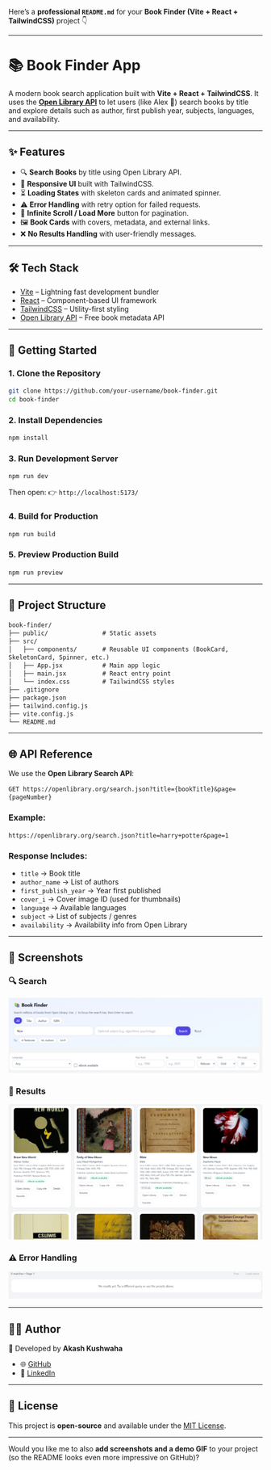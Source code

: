 Here’s a **professional `README.md`** for your **Book Finder (Vite + React + TailwindCSS)** project 👇

---

# 📚 Book Finder App

A modern book search application built with **Vite + React + TailwindCSS**.
It uses the **[Open Library API](https://openlibrary.org/developers/api)** to let users (like Alex 📖) search books by title and explore details such as author, first publish year, subjects, languages, and availability.

---

## ✨ Features

- 🔍 **Search Books** by title using Open Library API.
- 🎨 **Responsive UI** built with TailwindCSS.
- ⏳ **Loading States** with skeleton cards and animated spinner.
- ⚠️ **Error Handling** with retry option for failed requests.
- 📑 **Infinite Scroll / Load More** button for pagination.
- 🖼️ **Book Cards** with covers, metadata, and external links.
- ❌ **No Results Handling** with user-friendly messages.

---

## 🛠️ Tech Stack

- [Vite](https://vitejs.dev/) – Lightning fast development bundler
- [React](https://react.dev/) – Component-based UI framework
- [TailwindCSS](https://tailwindcss.com/) – Utility-first styling
- [Open Library API](https://openlibrary.org/developers/api) – Free book metadata API

---

## 🚀 Getting Started

### 1. Clone the Repository

```bash
git clone https://github.com/your-username/book-finder.git
cd book-finder
```

### 2. Install Dependencies

```bash
npm install
```

### 3. Run Development Server

```bash
npm run dev
```

Then open:
👉 `http://localhost:5173/`

### 4. Build for Production

```bash
npm run build
```

### 5. Preview Production Build

```bash
npm run preview
```

---

## 📂 Project Structure

```
book-finder/
├── public/               # Static assets
├── src/
│   ├── components/       # Reusable UI components (BookCard, SkeletonCard, Spinner, etc.)
│   ├── App.jsx           # Main app logic
│   ├── main.jsx          # React entry point
│   └── index.css         # TailwindCSS styles
├── .gitignore
├── package.json
├── tailwind.config.js
├── vite.config.js
└── README.md
```

---

## 🌐 API Reference

We use the **Open Library Search API**:

```http
GET https://openlibrary.org/search.json?title={bookTitle}&page={pageNumber}
```

### Example:

```
https://openlibrary.org/search.json?title=harry+potter&page=1
```

### Response Includes:

- `title` → Book title
- `author_name` → List of authors
- `first_publish_year` → Year first published
- `cover_i` → Cover image ID (used for thumbnails)
- `language` → Available languages
- `subject` → List of subjects / genres
- `availability` → Availability info from Open Library

---

## 📸 Screenshots

### 🔍 Search

![Search](./public/Search.png)

### 📑 Results

![Results](./public/Results.png)

### ⚠️ Error Handling

![Error](./public//Error.png)

---

## 🧑‍💻 Author

👋 Developed by **Akash Kushwaha**

- 🌐 [GitHub](https://github.com/akashkush7)
- 💼 [LinkedIn](https://www.linkedin.com/in/akash-satna/)

---

## 📜 License

This project is **open-source** and available under the [MIT License](LICENSE).

---

Would you like me to also **add screenshots and a demo GIF** to your project (so the README looks even more impressive on GitHub)?
